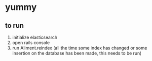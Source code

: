 # yummy

## to run

1) initialize elasticsearch
2) open rails console
3) run Aliment.reindex (all the time some index has changed or some insertion on the database has been made, this needs to be run)
